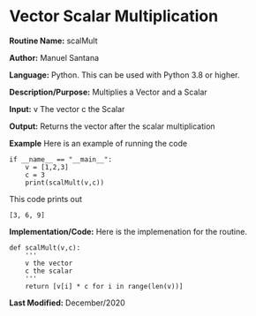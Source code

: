 
# Vector Scalar Multiplication

**Routine Name:** scalMult

**Author:** Manuel Santana


**Language:** Python. This can be used with Python 3.8 or higher. 

**Description/Purpose:** 
Multiplies a Vector and a Scalar

**Input:** 
v The vector
c the Scalar

**Output:** 
Returns the vector after the scalar multiplication

**Example**
Here is an example of running the code

```
if __name__ == "__main__":
    v = [1,2,3]
    c = 3
    print(scalMult(v,c))
```

This code prints out

```
[3, 6, 9]
```
**Implementation/Code:** 
Here is the implemenation for the routine.

```
def scalMult(v,c):
    '''
    v the vector
    c the scalar
    '''
    return [v[i] * c for i in range(len(v))]
```
**Last Modified:** December/2020